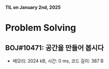 **TIL on January 2nd, 2025**

# Problem Solving
## BOJ#10471: 공간을 만들어 봅시다
* 메모리: 2024 kB, 시간: 0 ms, 코드 길이: 387 B

